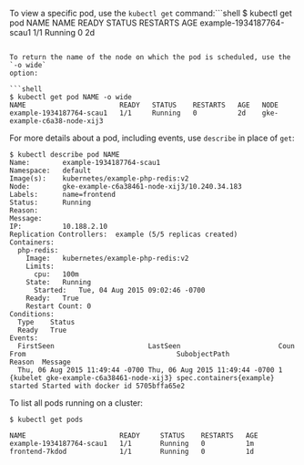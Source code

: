 To view a specific pod, use the `kubectl get` command:```shell
$ kubectl get pod NAME
NAME                       READY   STATUS    RESTARTS   AGE
example-1934187764-scau1   1/1     Running   0          2d
```

To return the name of the node on which the pod is scheduled, use the `-o wide`
option:

```shell
$ kubectl get pod NAME -o wide
NAME                       READY   STATUS    RESTARTS   AGE   NODE
example-1934187764-scau1   1/1     Running   0          2d    gke-example-c6a38-node-xij3
```

For more details about a pod, including events, use `describe` in place of
`get`:

```shell
$ kubectl describe pod NAME
Name:        example-1934187764-scau1
Namespace:   default
Image(s):    kubernetes/example-php-redis:v2
Node:        gke-example-c6a38461-node-xij3/10.240.34.183
Labels:      name=frontend
Status:      Running
Reason:
Message:
IP:          10.188.2.10
Replication Controllers:  example (5/5 replicas created)
Containers:
  php-redis:
    Image:   kubernetes/example-php-redis:v2
    Limits:
      cpu:   100m
    State:   Running
      Started:   Tue, 04 Aug 2015 09:02:46 -0700
    Ready:   True
    Restart Count: 0
Conditions:
  Type    Status
  Ready   True
Events:
  FirstSeen                       LastSeen                        Coun From                                     SubobjectPath            Reason  Message
  Thu, 06 Aug 2015 11:49:44 -0700 Thu, 06 Aug 2015 11:49:44 -0700 1    {kubelet gke-example-c6a38461-node-xij3} spec.containers{example} started Started with docker id 5705bffa65e2
```

To list all pods running on a cluster:

```shell
$ kubectl get pods

NAME                       READY     STATUS    RESTARTS   AGE
example-1934187764-scau1   1/1       Running   0          1m
frontend-7kdod             1/1       Running   0          1d
```
